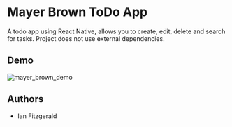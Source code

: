 
# Mayer Brown ToDo App

A todo app using React Native, allows you to create, edit, delete and search for tasks. Project does not use external dependencies.


## Demo 
![mayer_brown_demo](https://github.com/ifitz12/mayer-brown-todo/assets/15708873/b5a80ce3-0999-4747-a185-aba1ccc19ec0)


## Authors

- Ian Fitzgerald

